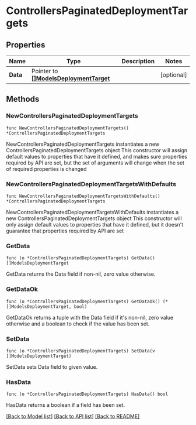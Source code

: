 # ControllersPaginatedDeploymentTargets

## Properties

Name | Type | Description | Notes
------------ | ------------- | ------------- | -------------
**Data** | Pointer to [**[]ModelsDeploymentTarget**](ModelsDeploymentTarget.md) |  | [optional] 

## Methods

### NewControllersPaginatedDeploymentTargets

`func NewControllersPaginatedDeploymentTargets() *ControllersPaginatedDeploymentTargets`

NewControllersPaginatedDeploymentTargets instantiates a new ControllersPaginatedDeploymentTargets object
This constructor will assign default values to properties that have it defined,
and makes sure properties required by API are set, but the set of arguments
will change when the set of required properties is changed

### NewControllersPaginatedDeploymentTargetsWithDefaults

`func NewControllersPaginatedDeploymentTargetsWithDefaults() *ControllersPaginatedDeploymentTargets`

NewControllersPaginatedDeploymentTargetsWithDefaults instantiates a new ControllersPaginatedDeploymentTargets object
This constructor will only assign default values to properties that have it defined,
but it doesn't guarantee that properties required by API are set

### GetData

`func (o *ControllersPaginatedDeploymentTargets) GetData() []ModelsDeploymentTarget`

GetData returns the Data field if non-nil, zero value otherwise.

### GetDataOk

`func (o *ControllersPaginatedDeploymentTargets) GetDataOk() (*[]ModelsDeploymentTarget, bool)`

GetDataOk returns a tuple with the Data field if it's non-nil, zero value otherwise
and a boolean to check if the value has been set.

### SetData

`func (o *ControllersPaginatedDeploymentTargets) SetData(v []ModelsDeploymentTarget)`

SetData sets Data field to given value.

### HasData

`func (o *ControllersPaginatedDeploymentTargets) HasData() bool`

HasData returns a boolean if a field has been set.


[[Back to Model list]](../README.md#documentation-for-models) [[Back to API list]](../README.md#documentation-for-api-endpoints) [[Back to README]](../README.md)


